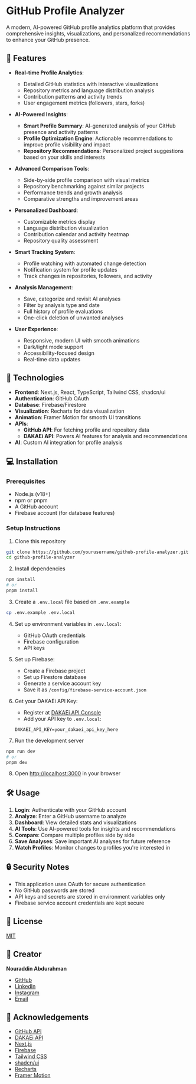 # GitHub Profile Analyzer

A modern, AI-powered GitHub profile analytics platform that provides comprehensive insights, visualizations, and personalized recommendations to enhance your GitHub presence.

<!-- ![GitHub Profile Analyzer](/public/placeholder-logo.png) -->

## 🌟 Features

- **Real-time Profile Analytics**: 
  - Detailed GitHub statistics with interactive visualizations
  - Repository metrics and language distribution analysis
  - Contribution patterns and activity trends
  - User engagement metrics (followers, stars, forks)

- **AI-Powered Insights**:
  - **Smart Profile Summary**: AI-generated analysis of your GitHub presence and activity patterns
  - **Profile Optimization Engine**: Actionable recommendations to improve profile visibility and impact
  - **Repository Recommendations**: Personalized project suggestions based on your skills and interests

- **Advanced Comparison Tools**:
  - Side-by-side profile comparison with visual metrics
  - Repository benchmarking against similar projects
  - Performance trends and growth analysis
  - Comparative strengths and improvement areas

- **Personalized Dashboard**:
  - Customizable metrics display
  - Language distribution visualization
  - Contribution calendar and activity heatmap
  - Repository quality assessment

- **Smart Tracking System**:
  - Profile watching with automated change detection
  - Notification system for profile updates
  - Track changes in repositories, followers, and activity

- **Analysis Management**:
  - Save, categorize and revisit AI analyses
  - Filter by analysis type and date
  - Full history of profile evaluations
  - One-click deletion of unwanted analyses

- **User Experience**:
  - Responsive, modern UI with smooth animations
  - Dark/light mode support
  - Accessibility-focused design
  - Real-time data updates


## 🚀 Technologies

- **Frontend**: Next.js, React, TypeScript, Tailwind CSS, shadcn/ui
- **Authentication**: GitHub OAuth
- **Database**: Firebase/Firestore
- **Visualization**: Recharts for data visualization
- **Animation**: Framer Motion for smooth UI transitions
- **APIs**:
  - **GitHub API**: For fetching profile and repository data
  - **DAKAEi API**: Powers AI features for analysis and recommendations
- **AI**: Custom AI integration for profile analysis

## 💻 Installation

### Prerequisites

- Node.js (v18+)
- npm or pnpm
- A GitHub account
- Firebase account (for database features)

### Setup Instructions

1. Clone this repository
```bash
git clone https://github.com/yourusername/github-profile-analyzer.git
cd github-profile-analyzer
```

2. Install dependencies
```bash
npm install
# or
pnpm install
```

3. Create a `.env.local` file based on `.env.example`
```bash
cp .env.example .env.local
```

4. Set up environment variables in `.env.local`:
   - GitHub OAuth credentials
   - Firebase configuration
   - API keys

5. Set up Firebase:
   - Create a Firebase project
   - Set up Firestore database
   - Generate a service account key
   - Save it as `/config/firebase-service-account.json`

6. Get your DAKAEi API Key:
   - Register at [DAKAEi API Console](https://console.dakaei.com/)
   - Add your API key to `.env.local`:
   ```
   DAKAEI_API_KEY=your_dakaei_api_key_here
   ```

7. Run the development server
```bash
npm run dev
# or
pnpm dev
```

8. Open [http://localhost:3000](http://localhost:3000) in your browser

## 🛠️ Usage

1. **Login**: Authenticate with your GitHub account
2. **Analyze**: Enter a GitHub username to analyze
3. **Dashboard**: View detailed stats and visualizations
4. **AI Tools**: Use AI-powered tools for insights and recommendations
5. **Compare**: Compare multiple profiles side by side
6. **Save Analyses**: Save important AI analyses for future reference
7. **Watch Profiles**: Monitor changes to profiles you're interested in

## 🔒 Security Notes

- This application uses OAuth for secure authentication
- No GitHub passwords are stored
- API keys and secrets are stored in environment variables only
- Firebase service account credentials are kept secure

## 📝 License

[MIT](LICENSE)

## 👥 Creator

**Nouraddin Abdurahman**

- [GitHub](https://github.com/NouradinAbdurahman)
- [LinkedIn](https://www.linkedin.com/in/nouraddin/)
- [Instagram](https://www.instagram.com/nouradiin_/)
- [Email](mailto:n.aden1208@gmil.com)

## 🙏 Acknowledgements

- [GitHub API](https://docs.github.com/en/rest)
- [DAKAEi API](https://console.dakaei.com/)
- [Next.js](https://nextjs.org/)
- [Firebase](https://firebase.google.com/)
- [Tailwind CSS](https://tailwindcss.com/)
- [shadcn/ui](https://ui.shadcn.com/)
- [Recharts](https://recharts.org/)
- [Framer Motion](https://www.framer.com/motion/)